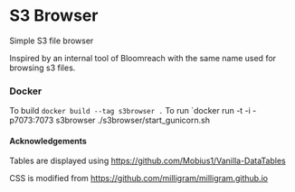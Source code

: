 S3 Browser
======

Simple S3 file browser

Inspired by an internal tool of Bloomreach with the same name used for browsing s3 files.

### Docker

To build `docker build --tag s3browser .`
To run `docker run -t -i -p7073:7073 s3browser ./s3browser/start_gunicorn.sh


#### Acknowledgements

Tables are displayed using https://github.com/Mobius1/Vanilla-DataTables

CSS is modified from https://github.com/milligram/milligram.github.io
